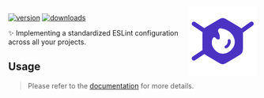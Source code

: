 <!-- Badges -->
[src-version]: https://img.shields.io/npm/v/@witheslint/core?style=flat&color=444&label=version
[src-download]: https://img.shields.io/npm/dm/@witheslint/core?style=flat&color=444&label=download
[href-npm]: https://npmjs.com/package/@witheslint/core

<img src="https://github.com/witheslint/static/raw/main/icons/witheslint.svg" alt="witheslint" align="right" width="140" height="140">

[![version][src-version]][href-npm]
[![downloads][src-download]][href-npm]

✨ Implementing a standardized ESLint configuration across all your projects.

## Usage

> Please refer to the [documentation](https://witheslint.github.io) for more details.
